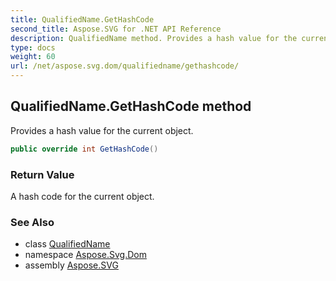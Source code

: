 ```yaml
---
title: QualifiedName.GetHashCode
second_title: Aspose.SVG for .NET API Reference
description: QualifiedName method. Provides a hash value for the current object
type: docs
weight: 60
url: /net/aspose.svg.dom/qualifiedname/gethashcode/
---
```

## QualifiedName.GetHashCode method

Provides a hash value for the current object.

```csharp
public override int GetHashCode()
```

### Return Value

A hash code for the current object.

### See Also

* class [QualifiedName](../)
* namespace [Aspose.Svg.Dom](../../../aspose.svg.dom/)
* assembly [Aspose.SVG](../../../)
